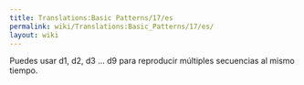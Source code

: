 ```yaml
---
title: Translations:Basic Patterns/17/es
permalink: wiki/Translations:Basic_Patterns/17/es/
layout: wiki
---
```


Puedes usar d1, d2, d3 ... d9 para reproducir múltiples secuencias al
mismo tiempo.
